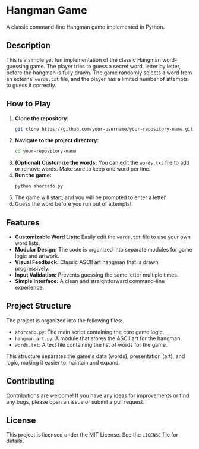 # Hangman Game

A classic command-line Hangman game implemented in Python.

## Description

This is a simple yet fun implementation of the classic Hangman word-guessing game. The player tries to guess a secret word, letter by letter, before the hangman is fully drawn. The game randomly selects a word from an external `words.txt` file, and the player has a limited number of attempts to guess it correctly.

## How to Play

1.  **Clone the repository:**
    ```bash
    git clone https://github.com/your-username/your-repository-name.git
    ```
2.  **Navigate to the project directory:**
    ```bash
    cd your-repository-name
    ```
3.  **(Optional) Customize the words:** You can edit the `words.txt` file to add or remove words. Make sure to keep one word per line.
4.  **Run the game:**
    ```bash
    python ahorcado.py
    ```
5.  The game will start, and you will be prompted to enter a letter.
6.  Guess the word before you run out of attempts!

## Features

*   **Customizable Word Lists:** Easily edit the `words.txt` file to use your own word lists.
*   **Modular Design:** The code is organized into separate modules for game logic and artwork.
*   **Visual Feedback:** Classic ASCII art hangman that is drawn progressively.
*   **Input Validation:** Prevents guessing the same letter multiple times.
*   **Simple Interface:** A clean and straightforward command-line experience.

## Project Structure

The project is organized into the following files:

*   `ahorcado.py`: The main script containing the core game logic.
*   `hangman_art.py`: A module that stores the ASCII art for the hangman.
*   `words.txt`: A text file containing the list of words for the game.

This structure separates the game's data (words), presentation (art), and logic, making it easier to maintain and expand.

## Contributing

Contributions are welcome! If you have any ideas for improvements or find any bugs, please open an issue or submit a pull request.

## License

This project is licensed under the MIT License. See the `LICENSE` file for details.